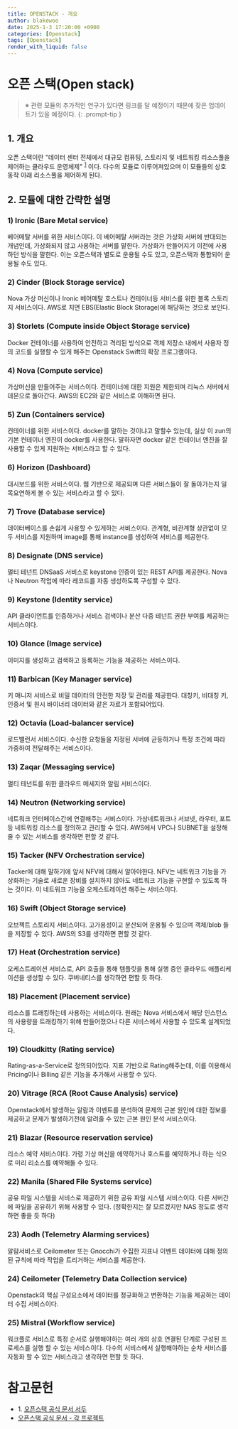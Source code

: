 ```yaml
---
title: OPENSTACK - 개요
author: blakewoo
date: 2025-1-3 17:20:00 +0900
categories: [Openstack]
tags: [Openstack] 
render_with_liquid: false
---
```


# 오픈 스택(Open stack)

> ※ 관련 모듈의 추가적인 연구가 있다면 링크를 달 예정이기 때문에 잦은 업데이트가 있을 예정이다.
{: .prompt-tip }

## 1. 개요
오픈 스택이란 "데이터 센터 전체에서 대규모 컴퓨팅, 스토리지 및 네트워킹 리소스풀을 제어하는 클라우드 운영체제" <sup>[1](#footnote_1)</sup> 이다.
다수의 모듈로 이루어져있으며 이 모듈들의 상호 동작 아래 리소스풀을 제어하게 된다.

## 2. 모듈에 대한 간략한 설명
### 1) Ironic (Bare Metal service)
베어메탈 서버를 위한 서비스이다. 이 베어메탈 서버라는 것은 가상화 서버에 반대되는 개념인데, 가상화되지 않고 사용하는 서버를 말한다.
가상화가 만들어지기 이전에 사용하던 방식을 말한다.
이는 오픈스택과 별도로 운용될 수도 있고, 오픈스택과 통합되어 운용될 수도 있다.

### 2) Cinder (Block Storage service)
Nova 가상 머신이나 Ironic 베어메탈 호스트나 컨테이너등 서비스를 위한 블록 스토리지 서비스이다.
AWS로 치면 EBS(Elastic Block Storage)에 해당하는 것으로 보인다.

### 3) Storlets (Compute inside Object Storage service)
Docker 컨테이너를 사용하여 안전하고 격리된 방식으로 객체 저장소 내에서 사용자 정의 코드를 실행할 수 있게 해주는
Openstack Swift의 확장 프로그램이다.

### 4) Nova (Compute service)
가상머신을 만들어주는 서비스이다. 컨테이너에 대한 지원은 제한되며 리눅스 서버에서 데몬으로 돌아간다.
AWS의 EC2와 같은 서비스로 이해하면 된다.

### 5) Zun (Containers service)
컨테이너를 위한 서비스이다. docker를 말하는 것이냐고 말할수 있는데, 실상 이 zun의 기본 컨테이너 엔진이
docker를 사용한다. 말하자면 docker 같은 컨테이너 엔진을 잘 사용할 수 있게 지원하는 서비스라고 할 수 있다.

### 6) Horizon (Dashboard)
대시보드를 위한 서비스이다. 웹 기반으로 제공되며 다른 서비스들이 잘 돌아가는지 일목요연하게 볼 수 있는 서비스라고 할 수 있다.

### 7) Trove (Database service)
데이터베이스를 손쉽게 사용할 수 있게하는 서비스이다. 관계형, 비관계형 상관없이 모두 서비스를 지원하며 image를 통해 instance를 생성하여
서비스를 제공한다. 

### 8) Designate (DNS service)
멀티 테넌트 DNSaaS 서비스로 keystone 인증이 있는 REST API를 제공한다. Nova나 Neutron 작업에 따라 레코드를 자동 생성하도록 구성할 수 있다.

### 9) Keystone (Identity service)
API 클라이언트를 인증하거나 서비스 검색이나 분산 다중 테넌트 권한 부여를 제공하는 서비스이다.

### 10) Glance (Image service)
이미지를 생성하고 검색하고 등록하는 기능을 제공하는 서비스이다.

### 11) Barbican (Key Manager service)
키 매니저 서비스로 비밀 데이터의 안전한 저장 및 관리를 제공한다. 대칭키, 비대칭 키, 인증서 및 원시 바이너리 데이터와 같은 자료가 포함되어있다.

### 12) Octavia (Load-balancer service)
로드밸런서 서비스이다. 수신한 요청들을 지정된 서버에 균등하거나 특정 조건에 따라 가중하여 전달해주는 서비스이다.

### 13) Zaqar (Messaging service)
멀티 테넌트를 위한 클라우드 메세지와 알림 서비스이다.

### 14) Neutron (Networking service)
네트워크 인터페이스간에 연결해주는 서비스이다. 가상네트워크나 서브넷, 라우터, 포트등 네트워킹 리소스를 정의하고 관리할 수 있다.
AWS에서 VPC나 SUBNET을 설정해줄 수 있는 서비스를 생각하면 편할 것 같다.

### 15) Tacker (NFV Orchestration service)
Tacker에 대해 말하기에 앞서 NFV에 대해서 알아야한다. NFV는 네트워크 기능을 가상화하는 기술로
새로운 장비를 설치하지 않아도 네트워크 기능을 구현할 수 있도록 하는 것이다. 이 네트워크 기능을 오케스트레이션 해주는 서비스이다.

### 16) Swift (Object Storage service)
오브젝트 스토리지 서비스이다. 고가용성이고 분산되어 운용될 수 있으며 객체/blob 들을 저장할 수 있다.
AWS의 S3를 생각하면 편할 것 같다.

### 17) Heat (Orchestration service)
오케스트레이션 서비스로, API 호출을 통해 템플릿을 통해 실행 중인 클라우드 애플리케이션을 생성할 수 있다.
쿠버네티스를 생각하면 편할 듯 하다.

### 18) Placement (Placement service)
리소스를 트래킹하는데 사용하는 서비스이다. 원래는 Nova 서비스에서 해당 인스턴스의 사용량을 트래킹하기 위해 만들어졌으나
다른 서비스에서 사용할 수 있도록 설계되었다.

### 19) Cloudkitty (Rating service)
Rating-as-a-Service로 정의되어있다. 지표 기반으로 Rating해주는데, 이를 이용해서 Pricing이나 Billing 같은 기능을 추가해서 사용할 수
있다.

### 20) Vitrage (RCA (Root Cause Analysis) service)
Openstack에서 발생하는 알람과 이벤트를 분석하여 문제의 근본 원인에 대한 정보를 제공하고
문제가 발생하기전에 알려줄 수 있는 근본 원인 분석 서비스이다.

### 21) Blazar (Resource reservation service)
리소스 예약 서비스이다. 가령 가상 머신을 에약하거나 호스트를 예약하거나 하는 식으로 미리 리소스를 예약해둘 수 있다.

### 22) Manila (Shared File Systems service)
공유 파일 시스템을 서비스로 제공하기 위한 공유 파일 시스템 서비스이다. 다른 서버간에 파일을 공유하기 위해 사용할 수 있다.
(정확한지는 잘 모르겠지만 NAS 정도로 생각하면 좋을 듯 하다)

### 23) Aodh (Telemetry Alarming services)
알람서비스로 Ceilometer 또는 Gnocchi가 수집한 지표나 이벤트 데이터에 대해 정의된 규칙에 따라 작업을 트리거하는 서비스를 제공한다.

### 24) Ceilometer (Telemetry Data Collection service)
Openstack의 핵심 구성요소에서 데이터를 정규화하고 변환하는 기능을 제공하는 데이터 수집 서비스이다.

### 25) Mistral (Workflow service)
워크플로 서비스로 특정 순서로 실행해야하는 여러 개의 상호 연결된 단계로 구성된 프로세스를 실행 할 수 있는 서비스이다.
다수의 서비스에서 실행해야하는 순차 서비스를 자동화 할 수 있는 서비스라고 생각하면 편할 듯 하다.

# 참고문헌
- <a name="footnote_1">1.</a> [오픈스택 공식 문서 서두](https://docs.openstack.org/2024.2/)
- [오픈스택 공식 문서 - 각 프로젝트](https://docs.openstack.org/2024.2/projects.html)
